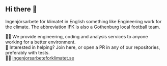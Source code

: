 ## Hi there 👋

Ingenjörsarbete för klimatet in English something like Engineering work for the climate.
The abbreviation IFK is also a Gothenburg local football team.

🙋‍♀️ We provide engineering, coding and analysis services to anyone working for a better environment.<br/>
🌈 Interested in helping? Join here, or open a PR in any of our repositories, preferably with tests.<br/>
👩‍💻 [ingenjorsarbeteforklimatet.se](https://www.ingenjorsarbeteforklimatet.se/)

